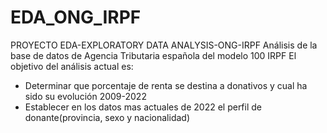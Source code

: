 # EDA_ONG_IRPF
 PROYECTO EDA-EXPLORATORY DATA ANALYSIS-ONG-IRPF
Análisis de la base de datos de Agencia Tributaria española del modelo 100 IRPF
El objetivo del análisis actual es:
* Determinar que porcentaje de renta se destina a donativos y cual ha sido su evolución 2009-2022
* Establecer en los datos mas actuales de 2022 el perfil de donante(provincia, sexo y nacionalidad)
